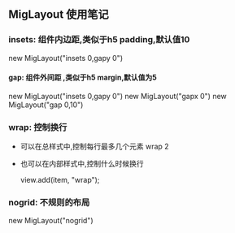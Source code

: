 
## MigLayout 使用笔记

### insets: 组件内边距,类似于h5 padding,默认值10
  new MigLayout("insets 0,gapy 0")

#### gap: 组件外间距 ,类似于h5 margin,默认值为5
 new MigLayout("insets 0,gapy 0")
 new MigLayout("gapx 0")
 new MigLayout("gap 0,10")
 
###  wrap: 控制换行
 + 可以在总样式中,控制每行最多几个元素
   wrap  2
 + 也可以在内部样式中,控制什么时候换行
   
   view.add(item, "wrap"); 

### nogrid: 不规则的布局
   new MigLayout("nogrid")
   